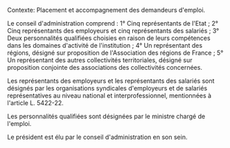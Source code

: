 Contexte: Placement et accompagnement des demandeurs d'emploi.

Le conseil d'administration comprend : 1° Cinq représentants de l'Etat ; 2° Cinq représentants des employeurs et cinq représentants des salariés ; 3° Deux personnalités qualifiées choisies en raison de leurs compétences dans les domaines d'activité de l'institution ; 4° Un représentant des régions, désigné sur proposition de l'Association des régions de France ; 5° Un représentant des autres collectivités territoriales, désigné sur proposition conjointe des associations des collectivités concernées.

Les représentants des employeurs et les représentants des salariés sont désignés par les organisations syndicales d'employeurs et de salariés représentatives au niveau national et interprofessionnel, mentionnées à l'article L. 5422-22.

Les personnalités qualifiées sont désignées par le ministre chargé de l'emploi.

Le président est élu par le conseil d'administration en son sein.